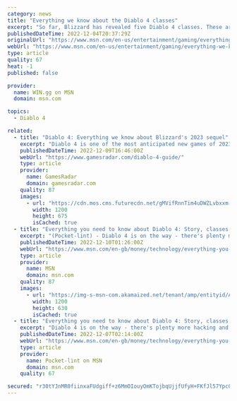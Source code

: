 ```yaml
---
category: news
title: "Everything we know about the Diablo 4 classes"
excerpt: "So far, Blizzard has revealed five Diablo 4 classes. These are classes from previous titles with chances of adding more in the future. - December 4, 2022 - WIN.gg ..."
publishedDateTime: 2022-12-04T20:37:29Z
originalUrl: "https://www.msn.com/en-us/entertainment/gaming/everything-we-know-about-the-diablo-4-classes/ar-AA14U6q8"
webUrl: "https://www.msn.com/en-us/entertainment/gaming/everything-we-know-about-the-diablo-4-classes/ar-AA14U6q8"
type: article
quality: 67
heat: -1
published: false

provider:
  name: WIN.gg on MSN
  domain: msn.com

topics:
  - Diablo 4

related:
  - title: "Diablo 4: Everything we know about Blizzard's 2023 sequel"
    excerpt: "Diablo 4 is one of the most anticipated new games of 2023, and with its appearance at The Game Awards 2022 confirming a release date, we now know exactly when to schedule some vacation time for hell."
    publishedDateTime: 2022-12-09T16:46:00Z
    webUrl: "https://www.gamesradar.com/diablo-4-guide/"
    type: article
    provider:
      name: GamesRadar
      domain: gamesradar.com
    quality: 87
    images:
      - url: "https://cdn.mos.cms.futurecdn.net/gMVifRnnTim4uDWZLvbxxm-1200-80.jpg"
        width: 1200
        height: 675
        isCached: true
  - title: "Everything you need to know about Diablo 4: Story, classes and trailers"
    excerpt: "(Pocket-lint) - Diablo 4 is on the way - there's plenty more hacking and slashing to be had, it looks like. The next game in Blizzard's mega-popular franchise was unveiled a good while ago, and its release is drawing ever closer, albeit very, very slowly."
    publishedDateTime: 2022-12-10T01:26:00Z
    webUrl: "https://www.msn.com/en-gb/money/technology/everything-you-need-to-know-about-diablo-4-story-classes-and-trailers/ar-AA157m1N"
    type: article
    provider:
      name: MSN
      domain: msn.com
    quality: 87
    images:
      - url: "https://img-s-msn-com.akamaized.net/tenant/amp/entityid/AA150jRg.img?h=630&w=1200&m=6&q=60&o=t&l=f&f=jpg&x=798&y=413"
        width: 1200
        height: 630
        isCached: true
  - title: "Everything you need to know about Diablo 4: Story, classes and trailers"
    excerpt: "Diablo 4 is on the way - there's plenty more hacking and slashing to be had, it looks like. The next game in Blizzard's mega-popular franchise was unveiled a good while ago, and its release is drawing ..."
    publishedDateTime: 2022-12-07T02:14:00Z
    webUrl: "https://www.msn.com/en-gb/money/technology/everything-you-need-to-know-about-diablo-4-story-classes-and-trailers/ar-AA150aNN"
    type: article
    provider:
      name: Pocket-lint on MSN
      domain: msn.com
    quality: 67

secured: "r30tYJnMR0fiinxaFUdgiff+z6MmOIouyOmKTojbqUjjfUfyH+FKfJl57Ypc07zo1ZxewQhz5yFM2++kPa4Awa9DR1AWOqiGJ1+WWnYuE/XdObWx9rwe+SXrw6xnE/YxxVVqpYjgJ5e2+EJjO9wVrT0+kRO8B19eZUJlL1MkxcOj/Fs2VvxvwN+doWxEdHEICipYvE8uO5SJdVGyvWI0jVY5K3VEiB9CxH5vyGpWnsy3x8WqrC0+aQoFTb61lugv0T7Pcvu3iHTWVF4UkJ27pm0biH5aBijLA4KmacLCMORdQEtPj2+xGCmscaViVJtqQRstLV4HOXeXVSo42qKASOckQqjRxWcybySSwvmQvAw=;jm8sSLsdPClrqz0RQiDd9Q=="
---
```


